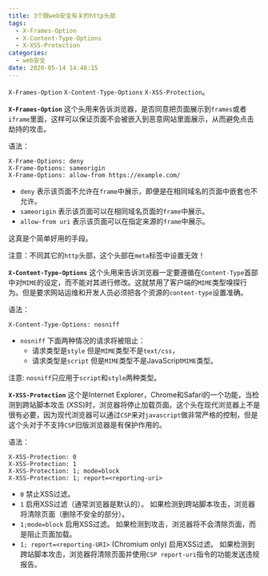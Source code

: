 ```yaml
---
title: 3个跟web安全有关的http头部
tags:
  - X-Frames-Option
  - X-Content-Type-Options
  - X-XSS-Protection
categories:
  - web安全
date: 2020-05-14 14:48:15
---
```



`X-Frames-Option` `X-Content-Type-Options` `X-XSS-Protection`。

<!-- more -->
**`X-Frames-Option`**
这个头用来告诉浏览器，是否同意把页面展示到`frames`或者`iframe`里面，这样可以保证页面不会被嵌入到恶意网站里面展示，从而避免点击劫持的攻击。

语法：
```
X-Frame-Options: deny
X-Frame-Options: sameorigin
X-Frame-Options: allow-from https://example.com/
```
* `deny` 表示该页面不允许在`frame`中展示，即便是在相同域名的页面中嵌套也不允许。
* `sameorigin` 表示该页面可以在相同域名页面的`frame`中展示。
* `allow-from uri` 表示该页面可以在指定来源的`frame`中展示。

这真是个简单好用的手段。  

注意：不同其它的`http`头部，这个头部在`meta`标签中设置无效！

**`X-Content-Type-Options`**
这个头用来告诉浏览器一定要遵循在`Content-Type`首部中对`MIME`的设定，而不能对其进行修改。这就禁用了客户端的`MIME`类型嗅探行为。但是要求网站运维和开发人员必须把各个资源的`content-type`设置准确。

语法：
```
X-Content-Type-Options: nosniff
```

* `nosniff` 下面两种情况的请求将被阻止：
    - 请求类型是`style` 但是`MIME`类型不是`text/css`，
    - 请求类型是`script` 但是`MIME`类型不是JavaScript`MIME`类型。

注意: `nosniff`只应用于`script`和`style`两种类型。

**`X-XSS-Protection`**
这个是Internet Explorer，Chrome和Safari的一个功能，当检测到跨站脚本攻击 (XSS)时，浏览器将停止加载页面。这个头在现代浏览器上不是很有必要，因为现代浏览器可以通过`CSP`来对`javascript`做非常严格的控制，但是这个头对于不支持`CSP`旧版浏览器是有保护作用的。

语法：
```
X-XSS-Protection: 0
X-XSS-Protection: 1
X-XSS-Protection: 1; mode=block
X-XSS-Protection: 1; report=<reporting-uri>
```
* `0` 禁止XSS过滤。
* `1` 启用XSS过滤（通常浏览器是默认的）。 如果检测到跨站脚本攻击，浏览器将清除页面（删除不安全的部分）。
* `1;mode=block` 启用XSS过滤。 如果检测到攻击，浏览器将不会清除页面，而是阻止页面加载。
* `1; report=<reporting-URI>`  (Chromium only) 
    启用XSS过滤。 如果检测到跨站脚本攻击，浏览器将清除页面并使用`CSP report-uri`指令的功能发送违规报告。
